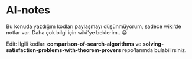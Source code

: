 # AI-notes
Bu konuda yazdığım kodları paylaşmayı düşünmüyorum, sadece wiki'de notlar var. Daha çok bilgi için wiki'ye beklerim.. :grin:

Edit: İlgili kodları **comparison-of-search-algorithms** ve **solving-satisfaction-problems-with-theorem-provers** repo'larımda bulabilirsiniz.
